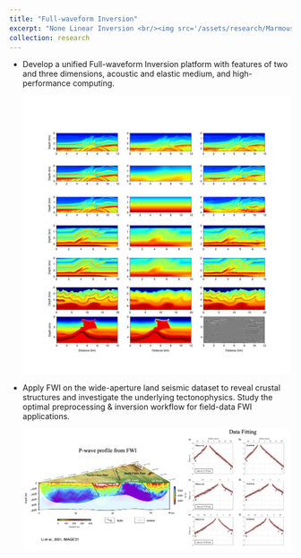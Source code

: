 ```yaml
---
title: "Full-waveform Inversion"
excerpt: "None Linear Inversion <br/><img src='/assets/research/Marmousi_FWI.png'>"
collection: research
---
```


 * Develop a unified Full-waveform Inversion platform with features of two and three dimensions, acoustic and elastic medium, and high-performance computing.

   ![image](/assets/research/FWI-model-test.png)

   

  * Apply FWI on the wide-aperture land seismic dataset to reveal crustal structures and investigate the underlying tectonophysics. Study the optimal preprocessing & inversion workflow for field-data FWI applications.

    ![image](/assets/research/FWI-Field-data.png)



